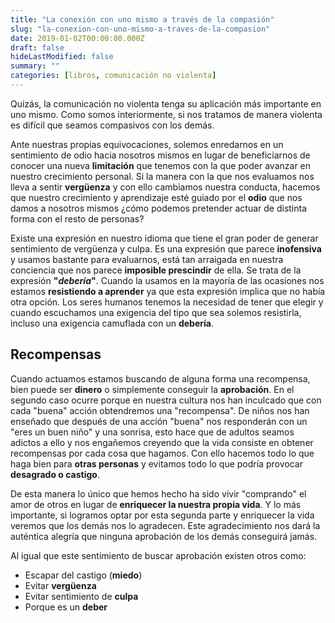 ```yaml
---
title: "La conexión con uno mismo a través de la compasión"
slug: "la-conexion-con-uno-mismo-a-traves-de-la-compasion"
date: 2019-01-02T00:00:00.000Z
draft: false
hideLastModified: false
summary: ""
categories: [libros, comunicación no violenta]
---
```


  Quizás, la comunicación no violenta tenga su aplicación más importante en uno
  mismo. Como somos interiormente, si nos tratamos de manera violenta es difícil
  que seamos compasivos con los demás.

  Ante nuestras propias equivocaciones, solemos enredarnos en un sentimiento de
  odio hacia nosotros mismos en lugar de beneficiarnos de conocer una nueva
  __limitación__ que tenemos con la que poder avanzar en nuestro crecimiento
  personal. Si la manera con la que nos evaluamos nos lleva a sentir
  __vergüenza__ y con ello cambiamos nuestra conducta, hacemos que nuestro
  crecimiento y aprendizaje esté guiado por el __odio__ que nos damos a nosotros
  mismos ¿cómo podemos pretender actuar de distinta forma con el resto de
  personas?

  Existe una expresión en nuestro idioma que tiene el gran poder de generar
  sentimiento de vergüenza y culpa. Es una expresión que parece __inofensiva__ y
  usamos bastante para evaluarnos, está tan arraigada en nuestra conciencia que
  nos parece __imposible prescindir__ de ella. Se trata de la expresión
  __"*debería*"__. Cuando la usamos en la mayoría de las ocasiones nos estamos
  __resistiendo a aprender__ ya que esta expresión implica que no había otra
  opción. Los seres humanos tenemos la necesidad de tener que elegir y cuando
  escuchamos una exigencia del tipo que sea solemos resistirla, incluso una
  exigencia camuflada con un __debería__.

Recompensas
--------------------------------------------------------------------------------

  Cuando actuamos estamos buscando de alguna forma una recompensa, bien puede
  ser __dinero__ o simplemente conseguir la __aprobación__. En el segundo caso
  ocurre porque en nuestra cultura nos han inculcado que con cada "buena" acción
  obtendremos una "recompensa". De niños nos han enseñado que después de una
  acción "buena" nos responderán con un "eres un buen niño" y una sonrisa, esto
  hace que de adultos seamos adictos a ello y nos engañemos creyendo que la vida
  consiste en obtener recompensas por cada cosa que hagamos. Con ello hacemos
  todo lo que haga bien para __otras personas__ y evitamos todo lo que podría
  provocar __desagrado o castigo__.

  De esta manera lo único que hemos hecho ha sido vivir "comprando" el amor de
  otros en lugar de __enriquecer la nuestra propia vida__. Y lo más importante,
  si logramos optar por esta segunda parte y enriquecer la vida veremos que los
  demás nos lo agradecen. Este agradecimiento nos dará la auténtica alegría
  que ninguna aprobación de los demás conseguirá jamás.

  Al igual que este sentimiento de buscar aprobación existen otros como:
  - Escapar del castigo (__miedo__)
  - Evitar __vergüenza__
  - Evitar sentimiento de __culpa__
  - Porque es un __deber__

